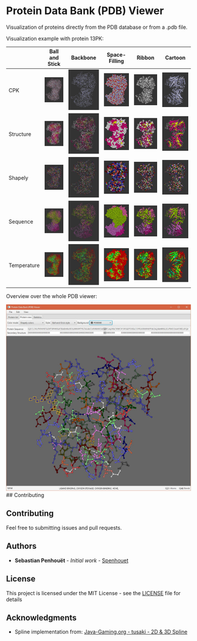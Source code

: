 # Protein Data Bank (PDB) Viewer
Visualization of proteins directly from the PDB database or from a .pdb file.

Visualization example with protein 13PK:

| |Ball and Stick | Backbone | Space-Filling | Ribbon | Cartoon
:---|:---:|:---:|:---:|:---:|:---:
CPK | ![CPK - Ball and Stick](assets/13PK_cpk_ballAndStick.jpg "CPK - Ball and Stick")  |  ![CPK - Backbone](assets/13PK_cpk_backbone.jpg "CPK - Backbone") |  ![CPK - Space-Filling](assets/13PK_cpk_spacefilling.jpg "CPK - Space-Filling") | ![CPK - Ribbon](assets/13PK_cpk_ribbon.jpg "CPK - Ribbon") | ![CPK - Cartoon](assets/13PK_cpk_cartoon.jpg "CPK - Cartoon")
Structure | ![Structure - Ball and Stick](assets/13PK_structure_ballAndStick.jpg "Structure - Ball and Stick")  |  ![Structure - Backbone](assets/13PK_structure_backbone.jpg "Structure - Backbone") |  ![Structure - Space-Filling](assets/13PK_structure_spacefilling.jpg "Structure - Space-Filling") | ![Structure - Ribbon](assets/13PK_structure_ribbon.jpg "Structure - Ribbon") | ![Structure - Cartoon](assets/13PK_structure_cartoon.jpg "Structure - Cartoon")
Shapely | ![Shapely - Ball and Stick](assets/13PK_shapely_ballAndStick.jpg "Shapely - Ball and Stick")  |  ![Shapely - Backbone](assets/13PK_shapely_backbone.jpg "Shapely - Backbone") |  ![Shapely - Space-Filling](assets/13PK_shapely_spacefilling.jpg "Shapely - Space-Filling") | ![Shapely - Ribbon](assets/13PK_shapely_ribbon.jpg "Shapely - Ribbon") | ![Shapely - Cartoon](assets/13PK_shapely_cartoon.jpg "Shapely - Cartoon")
Sequence | ![Sequence - Ball and Stick](assets/13PK_sequence_ballAndStick.jpg "Sequence - Ball and Stick")  |  ![Sequence - Backbone](assets/13PK_sequence_backbone.jpg "Sequence - Backbone") |  ![Sequence - Space-Filling](assets/13PK_sequence_spacefilling.jpg "Sequence - Space-Filling") | ![Sequence - Ribbon](assets/13PK_sequence_ribbon.jpg "Sequence - Ribbon") | ![Sequence - Cartoon](assets/13PK_sequence_cartoon.jpg "Sequence - Cartoon")
Temperature | ![Temperature - Ball and Stick](assets/13PK_temp_ballAndStick.jpg "Temperature - Ball and Stick")  |  ![Temperature - Backbone](assets/13PK_temp_backbone.jpg "Temperature - Backbone") |  ![Temperature - Space-Filling](assets/13PK_temp_spacefilling.jpg "Temperature - Space-Filling") | ![Temperature - Ribbon](assets/13PK_temp_ribbon.jpg "Temperature - Ribbon") | ![Temperature - Cartoon](assets/13PK_temp_cartoon.jpg "Temperature - Cartoon")

Overview over the whole PDB viewer:

![PDB viewer overview](assets/overview.jpg "PDB viewer overview")## Contributing

## Contributing

Feel free to submitting issues and pull requests.

## Authors

* **Sebastian Penhouët** - *Initial work* - [Spenhouet](https://github.com/Spenhouet)

## License

This project is licensed under the MIT License - see the [LICENSE](LICENSE) file for details

## Acknowledgments

* Spline implementation from: [Java-Gaming.org - tusaki - 2D & 3D Spline](http://www.java-gaming.org/index.php?topic=9830.0)